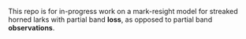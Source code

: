 
<!-- README.md is generated from README.Rmd. Please edit that file -->

This repo is for in-progress work on a mark-resight model for streaked
horned larks with partial band **loss**, as opposed to partial band
**observations**.

